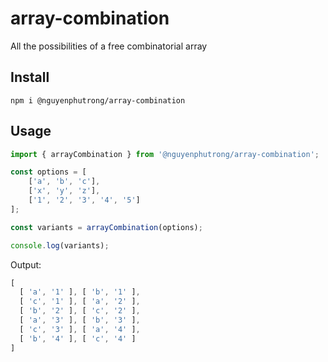 # array-combination
All the possibilities of a free combinatorial array
## Install
```
npm i @nguyenphutrong/array-combination
```

## Usage
```js
import { arrayCombination } from '@nguyenphutrong/array-combination';

const options = [
    ['a', 'b', 'c'],
    ['x', 'y', 'z'],
    ['1', '2', '3', '4', '5']
];

const variants = arrayCombination(options);

console.log(variants);
```
Output:

```js
[
  [ 'a', '1' ], [ 'b', '1' ],
  [ 'c', '1' ], [ 'a', '2' ],
  [ 'b', '2' ], [ 'c', '2' ],
  [ 'a', '3' ], [ 'b', '3' ],
  [ 'c', '3' ], [ 'a', '4' ],
  [ 'b', '4' ], [ 'c', '4' ]
]
```